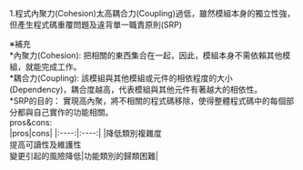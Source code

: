 1.程式內聚力(Cohesion)太高耦合力(Coupling)過低，雖然模組本身的獨立性強，但產生程式碼重覆問題及違背單一職責原則(SRP)

※補充<br>
*內聚力(Cohesion): 把相關的東西集合在一起，因此，模組本身不需依賴其他模組，就能完成工作。<br>
*耦合力(Coupling): 該模組與其他模組或元件的相依程度的大小 (Dependency)，耦合度越高，代表模組與其他元件有著越大的相依性。<br>
*SRP的目的： 
實現高內聚，將不相關的程式碼移除，使得整體程式碼中的每個部分都與自己實作的功能相關。<br>
pros&cons:<br>
|pros|cons|
|:----:|:----:|
|降低類別複雜度<br>提高可讀性及維護性<br>變更引起的風險降低|功能類別的歸類困難|
